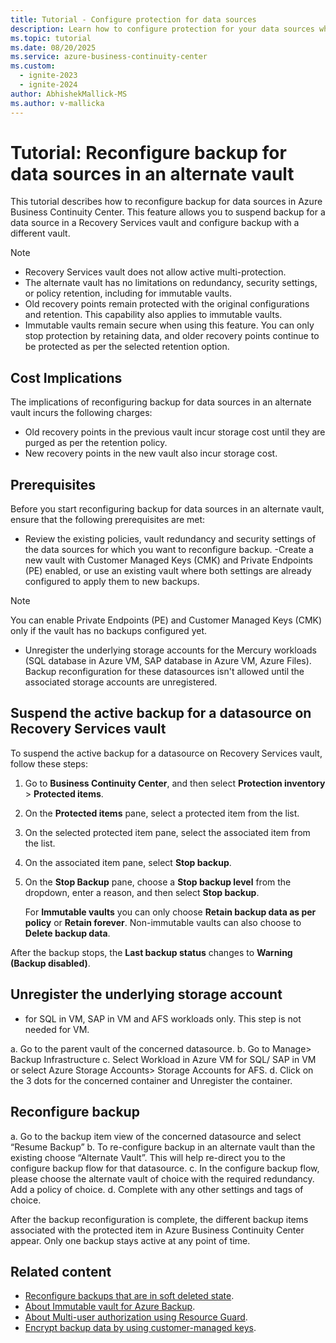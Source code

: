 ```yaml
---
title: Tutorial - Configure protection for data sources
description: Learn how to configure protection for your data sources which are currently not protected by any solution using Azure Business Continuity Center.
ms.topic: tutorial
ms.date: 08/20/2025
ms.service: azure-business-continuity-center
ms.custom:
  - ignite-2023
  - ignite-2024
author: AbhishekMallick-MS
ms.author: v-mallicka
---
```


# Tutorial: Reconfigure backup for data sources in an alternate vault

This tutorial describes how to reconfigure backup for data sources in Azure Business Continuity Center. This feature allows you to suspend backup for a data source in a Recovery Services vault and configure backup with a different vault.

> [!NOTE]
> - Recovery Services vault does not allow active multi-protection.
> - The alternate vault has no limitations on redundancy, security settings, or policy retention, including for immutable vaults.
> - Old recovery points remain protected with the original configurations and retention. This capability also applies to immutable vaults.
> - Immutable vaults remain secure when using this feature. You can only stop protection by retaining data, and older recovery points continue to be protected as per the selected retention option.

## Cost Implications

The implications of reconfiguring backup for data sources in an alternate vault incurs the following charges:

- Old recovery points in the previous vault incur storage cost until they are purged as per the retention policy.
- New recovery points in the new vault also incur storage cost.


## Prerequisites

Before you start reconfiguring backup for data sources in an alternate vault, ensure that the following prerequisites are met:

-	Review the existing policies, vault redundancy and security settings of the data sources for which you want to reconfigure backup.
-Create a new vault with Customer Managed Keys (CMK) and Private Endpoints (PE) enabled, or use an existing vault where both settings are already configured to apply them to new backups.

  >[!Note]
  >You can enable Private Endpoints (PE) and Customer Managed Keys (CMK) only if the vault has no backups configured yet.

- Unregister the underlying storage accounts for the Mercury workloads (SQL database in Azure VM, SAP database in Azure VM, Azure Files). Backup reconfiguration for these datasources isn't allowed until the associated storage accounts are unregistered.

## Suspend the active backup for a datasource on Recovery Services vault

To suspend the active backup for a datasource on Recovery Services vault, follow these steps:

1. Go to **Business Continuity Center**, and then select **Protection inventory** > **Protected items**.

1.  On the **Protected items** pane, select a protected item from the list.
 
1. On the selected protected item pane, select the associated item from the list.
1. On the associated item pane, select **Stop backup**.
 
1. On the **Stop Backup** pane, choose a **Stop backup level** from the dropdown, enter a reason, and then select **Stop backup**.

   For **Immutable vaults** you can only choose **Retain backup data as per policy** or **Retain forever**. Non-immutable vaults can also choose to **Delete backup data**. 
 
After the backup stops, the **Last backup status** changes to **Warning (Backup disabled)**.

## Unregister the underlying storage account

 - for SQL in VM, SAP in VM and AFS workloads only. This step is not needed for VM.


a.	Go to the parent vault of the concerned datasource.
b.	Go to Manage> Backup Infrastructure
c.	Select Workload in Azure VM for SQL/ SAP in VM or select Azure Storage Accounts> Storage Accounts for AFS.
d.	Click on the 3 dots for the concerned container and Unregister the container.


## Reconfigure backup

a.	Go to the backup item view of the concerned datasource and select “Resume Backup”
b.	To re-configure backup in an alternate vault than the existing choose “Alternate Vault”. This will help re-direct you to the configure backup flow for that datasource. 
c.	In the configure backup flow, please choose the alternate vault of choice with the required redundancy. Add a policy of choice.
d.	Complete with any other settings and tags of choice.

After the backup reconfiguration is complete, the different backup items associated with the protected item in Azure Business Continuity Center appear. Only one backup stays active at any point of time.


## Related content

- [Reconfigure backups that are in soft deleted state](../backup/backup-azure-enhanced-soft-delete-configure-manage.md?tabs=recovery-services-vault#unregister-containers).
- [About Immutable vault for Azure Backup](../backup/backup-azure-immutable-vault-concept.md?tabs=recovery-services-vault).
- [About Multi-user authorization using Resource Guard](../backup/multi-user-authorization-concept.md?tabs=recovery-services-vault).
- [Encrypt backup data by using customer-managed keys](../backup/encryption-at-rest-with-cmk.md?tabs=portal).

